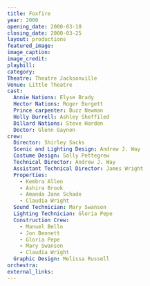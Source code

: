 ```yaml
---
title: Foxfire
year: 2000
opening_date: 2000-03-10
closing_date: 2000-03-25
layout: productions
featured_image: 
image_caption:
image_credit:
playbill: 
category: 
Theatre: Theatre Jacksonville
Venue: Little Theatre
cast:
  Annie Nations: Elyse Brady
  Hector Nations: Roger Burgett
  Prince carpenter: Buzz Newman
  Holly Burrell: Ashley Sheffiled
  Dillard Nations: Steve Harden
  Doctor: Glenn Gaynon
crew:
  Director: Shirley Sacks
  Scenic and Lighting Design: Andrew J. Way
  Costume Design: Sally Pettegrew
  Technical Director: Andrew J. Way
  Assistant Technical Director: James Wright
  Properties:
    - Kembra Allen
    - Ashira Brook
    - Amanda Jane Schade
    - Claudia Wright
  Sound Technician: Mary Swanson
  Lighting Technician: Gloria Pepe
  Construction Crew:
    - Manuel Bello
    - Jon Bennett
    - Gloria Pepe
    - Mary Swanson
    - Claudia Wright
  Graphic Design: Melissa Russell
orchestra:
external_links:
---
```


